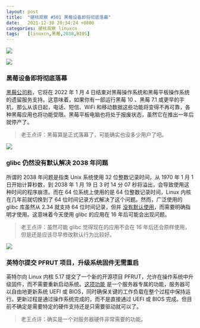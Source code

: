 ```yaml
---
layout: post
title:	"硬核观察 #501 黑莓设备即将彻底落幕"
date:	2021-12-30 20:34:24 +0800 
categories:	硬核观察 linuxcn 
tags:	[linuxcn,黑莓,2038,BIOS]
---
```



![](/Asserts/Images//attachment/album/202112/30/203317u2y15grggg7rzox9.jpg)


![](/Asserts/Images//attachment/album/202112/30/203326yibfkuj9w2i0jrjs.jpg)


### 黑莓设备即将彻底落幕


[黑莓公司称](https://liliputing.com/2021/12/blackberry-os-devices-will-stop-working-on-january-4-2022.html)，它将在 2022 年 1 月 4 日结束对黑莓操作系统和黑莓平板操作系统的遗留服务支持。这意味着，如果你有一部运行黑莓 10 、黑莓 7.1 或更早的手机，那么从该日起，电话、短信、WiFi 和移动数据这些功能将变得不再可靠，各种黑莓应用也将功能受限。黑莓平板电脑也将处于报废状态，虽然它在推出一年后就停产了。



> 
> 老王点评：黑莓算是正式落幕了，可能确实也没多少用户了吧。
> 
> 
> 


![](/Asserts/Images//attachment/album/202112/30/203338rpvcqxn9qnblp399.jpg)


### glibc 仍然没有默认解决 2038 年问题


所谓的 2038 年问题是指类 Unix 系统使用 32 位整数记录时间，从 1970 年 1 月 1 日开始计算秒数，到 2038 年 1 月 19 日 3 时 14 分 07 秒将溢出，会导致使用这种时间的程序崩溃。而在 64 位系统上使用的是 64 位整数记录时间，Linux 内核在几年前就切换到了 64 位时间记录方式解决了这个问题。然而，广泛使用的 glibc 库虽然从 2.34 就支持 64 位时间记录，但并 [没有默认使用](https://ariadne.space/2021/12/29/glibc-is-still-not-y2038-compliant-by-default/)，而需要明确指明才使用。这意味着今天使用 glibc 的应用在 16 年后可能会出现问题。



> 
> 老王点评：虽然可能 glibc 觉得现在的应用不会在 16 年后还会原样使用，但是还是应该尽早修改默认行为比较好。
> 
> 
> 


![](/Asserts/Images//attachment/album/202112/30/203411z5ojoo1o2iasz844.jpg)


### 英特尔提交 PFRUT 项目，升级系统固件无需重启


英特尔向 Linux 内核 5.17 提交了一个新的开源项目 PFRUT，允许在操作系统中升级固件，而不需要重新启动系统。[这项功能](https://www.phoronix.com/scan.php?page=news_item&px=Intel-PFRUT-Linux-5.17) 是一个服务器专属的功能，服务器可以自由地更新系统 UEFI 或 BIOS，同时确保关键的工作负载在整个过程中保持运行。更新过程是通过操作系统完成的，而不是直接通过 UEFI 或 BIOS 完成。但目前不确定是需要特定的硬件支持还是只需要驱动就可以了。



> 
> 老王点评：确实是一个对服务器硬件非常需要的功能。
> 
> 
>
